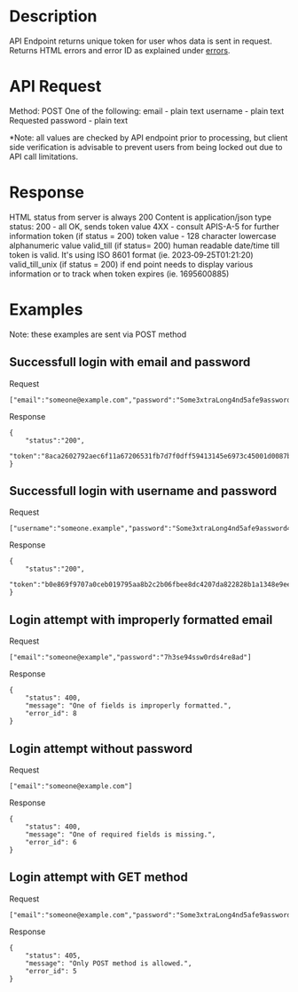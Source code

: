# Description
API Endpoint returns unique token for user whos data is sent in request. Returns HTML errors and error ID as explained under [errors](https://github.com/pebasics/api-docs/Errors).

# API Request
Method: POST
One of the following:
    email - plain text
    username - plain text
Requested
    password - plain text

*Note: all values are checked by API endpoint prior to processing, but client side verification is advisable to prevent users from being locked out due to API call limitations.

# Response
HTML status from server is always 200
Content is application/json type
    status:
        200 - all OK, sends token value
        4XX - consult APIS-A-5 for further information
    token (if status = 200)
        token value - 128 character lowercase alphanumeric value
    valid_till (if status= 200)
        human readable date/time till token is valid. It's using ISO 8601 format (ie. 2023‐09‐25T01:21:20)
    valid_till_unix (if status = 200)
        if end point needs to display various information or to track when token expires (ie. 1695600885)

# Examples
Note: these examples are sent via POST method
## Successfull login with email and password
Request
```
["email":"someone@example.com","password":"Some3xtraLong4nd5afe9assword"]
```

Response
```
{
    "status":"200",
    "token":"8aca2602792aec6f11a67206531fb7d7f0dff59413145e6973c45001d0087b42d11bc645413aeff63a42391a39145a591a92200d560195e53b478584fdae231a"
}
```

## Successfull login with username and password
Request
```
["username":"someone.example","password":"Some3xtraLong4nd5afe9assword4gain"]
```

Response
```
{
    "status":"200",
    "token":"b0e869f9707a0ceb019795aa8b2c2b06fbee8dc4207da822828b1a1348e9eeb9b38eb12517c150cbce3cd653c09d3314c7dfbf53a54358b97f1d4c0f6b68103f"
}
```

## Login attempt with improperly formatted email
Request
```
["email":"someone@example","password":"7h3se94ssw0rds4re8ad"]
```

Response
```
{
    "status": 400,
    "message": "One of fields is improperly formatted.",
    "error_id": 8
}
```

## Login attempt without password
Request
```
["email":"someone@example.com"]
```

Response
```
{
    "status": 400,
    "message": "One of required fields is missing.",
    "error_id": 6
}
```

## Login attempt with GET method
Request
```
["email":"someone@example.com","password":"Some3xtraLong4nd5afe9assword"]
```

Response
```
{
    "status": 405,
    "message": "Only POST method is allowed.",
    "error_id": 5
}
```
